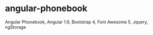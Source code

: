 # angular-phonebook
Angular Phonebook,  Angular 1.6,  Bootstrap 4, Font Awesome 5, Jquery, ngStorage
